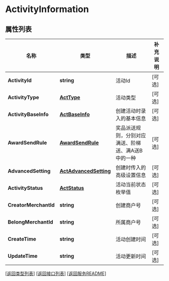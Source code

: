 # ActivityInformation

## 属性列表

名称 | 类型 | 描述 | 补充说明
------------ | ------------- | ------------- | -------------
**ActivityId** | **string** | 活动Id | [可选] 
**ActivityType** | [**ActType**](ActType.md) | 活动类型 | [可选] 
**ActivityBaseInfo** | [**ActBaseInfo**](ActBaseInfo.md) | 创建活动时录入的基本信息 | [可选] 
**AwardSendRule** | [**AwardSendRule**](AwardSendRule.md) | 奖品派送规则，分别对应满送、阶梯送、满A送B中的一种 | [可选] 
**AdvancedSetting** | [**ActAdvancedSetting**](ActAdvancedSetting.md) | 创建时传入的高级设置信息 | [可选] 
**ActivityStatus** | [**ActStatus**](ActStatus.md) | 活动当前状态枚举值 | [可选] 
**CreatorMerchantId** | **string** | 创建商户号 | [可选] 
**BelongMerchantId** | **string** | 所属商户号 | [可选] 
**CreateTime** | **string** | 活动创建时间 | [可选] 
**UpdateTime** | **string** | 活动更新时间 | [可选] 

[\[返回类型列表\]](README.md#类型列表)
[\[返回接口列表\]](README.md#接口列表)
[\[返回服务README\]](README.md)


